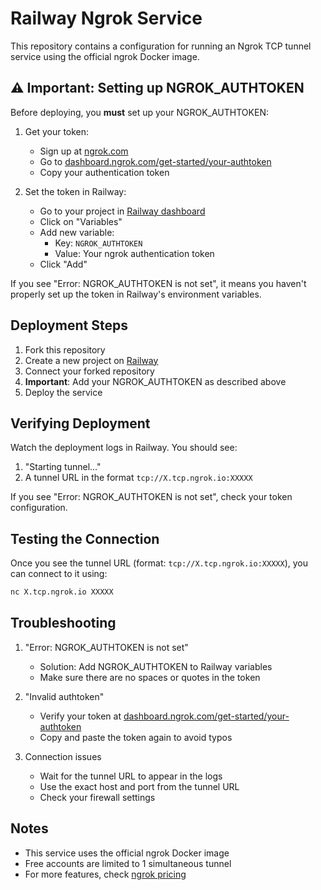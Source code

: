 # Railway Ngrok Service

This repository contains a configuration for running an Ngrok TCP tunnel service using the official ngrok Docker image.

## ⚠️ Important: Setting up NGROK_AUTHTOKEN

Before deploying, you **must** set up your NGROK_AUTHTOKEN:

1. Get your token:
   - Sign up at [ngrok.com](https://ngrok.com)
   - Go to [dashboard.ngrok.com/get-started/your-authtoken](https://dashboard.ngrok.com/get-started/your-authtoken)
   - Copy your authentication token

2. Set the token in Railway:
   - Go to your project in [Railway dashboard](https://railway.app)
   - Click on "Variables"
   - Add new variable:
     - Key: `NGROK_AUTHTOKEN`
     - Value: Your ngrok authentication token
   - Click "Add"

If you see "Error: NGROK_AUTHTOKEN is not set", it means you haven't properly set up the token in Railway's environment variables.

## Deployment Steps

1. Fork this repository
2. Create a new project on [Railway](https://railway.app)
3. Connect your forked repository
4. **Important**: Add your NGROK_AUTHTOKEN as described above
5. Deploy the service

## Verifying Deployment

Watch the deployment logs in Railway. You should see:
1. "Starting tunnel..."
2. A tunnel URL in the format `tcp://X.tcp.ngrok.io:XXXXX`

If you see "Error: NGROK_AUTHTOKEN is not set", check your token configuration.

## Testing the Connection

Once you see the tunnel URL (format: `tcp://X.tcp.ngrok.io:XXXXX`), you can connect to it using:
```bash
nc X.tcp.ngrok.io XXXXX
```

## Troubleshooting

1. "Error: NGROK_AUTHTOKEN is not set"
   - Solution: Add NGROK_AUTHTOKEN to Railway variables
   - Make sure there are no spaces or quotes in the token

2. "Invalid authtoken"
   - Verify your token at [dashboard.ngrok.com/get-started/your-authtoken](https://dashboard.ngrok.com/get-started/your-authtoken)
   - Copy and paste the token again to avoid typos

3. Connection issues
   - Wait for the tunnel URL to appear in the logs
   - Use the exact host and port from the tunnel URL
   - Check your firewall settings

## Notes

- This service uses the official ngrok Docker image
- Free accounts are limited to 1 simultaneous tunnel
- For more features, check [ngrok pricing](https://ngrok.com/pricing)
